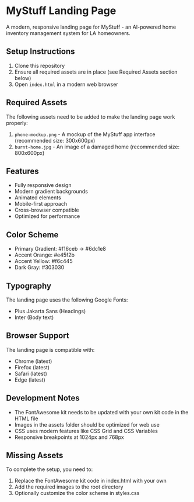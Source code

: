# MyStuff Landing Page

A modern, responsive landing page for MyStuff - an AI-powered home inventory management system for LA homeowners.

## Setup Instructions

1. Clone this repository
2. Ensure all required assets are in place (see Required Assets section below)
3. Open `index.html` in a modern web browser

## Required Assets

The following assets need to be added to make the landing page work properly:

1. `phone-mockup.png` - A mockup of the MyStuff app interface (recommended size: 300x600px)
2. `burnt-home.jpg` - An image of a damaged home (recommended size: 800x600px)

## Features

- Fully responsive design
- Modern gradient backgrounds
- Animated elements
- Mobile-first approach
- Cross-browser compatible
- Optimized for performance

## Color Scheme

- Primary Gradient: #f16ceb → #6dc1e8
- Accent Orange: #e45f2b
- Accent Yellow: #f6c445
- Dark Gray: #303030

## Typography

The landing page uses the following Google Fonts:
- Plus Jakarta Sans (Headings)
- Inter (Body text)

## Browser Support

The landing page is compatible with:
- Chrome (latest)
- Firefox (latest)
- Safari (latest)
- Edge (latest)

## Development Notes

- The FontAwesome kit needs to be updated with your own kit code in the HTML file
- Images in the assets folder should be optimized for web use
- CSS uses modern features like CSS Grid and CSS Variables
- Responsive breakpoints at 1024px and 768px

## Missing Assets

To complete the setup, you need to:

1. Replace the FontAwesome kit code in index.html with your own
2. Add the required images to the root directory
3. Optionally customize the color scheme in styles.css 